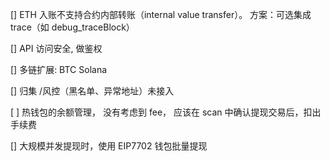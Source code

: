 
[] ETH 入账不支持合约内部转账（internal value transfer）。
方案：可选集成 trace（如 debug_traceBlock） 
 
[] API 访问安全, 做鉴权

[] 多链扩展: BTC Solana

[] 归集 /风控（黑名单、异常地址）未接入

[ ] 热钱包的余额管理， 没有考虑到 fee， 应该在 scan 中确认提现交易后，扣出手续费

[] 大规模并发提现时，使用 EIP7702 钱包批量提现

 
 

